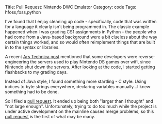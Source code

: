 Title: Pull Request: Nintendo DWC Emulator
Category: code
Tags: hfoss,foss,python

I've found that I enjoy cleaning up code - specifically, code that was written for a language it clearly isn't being programmed in.
The classic example happened when I was grading CS1 assignments in Python - the people who had come from a Java-based background were a bit clueless about the way certain things worked, and so would often reimplement things that are built in to the syntax or libraries.

A recent [Ars Technica post][Ars post] mentioned that some developers were reverse-engineering the servers used to play Nintendo DS games over wifi, since Nintendo shut down the servers.
After looking at [the code], I started getting flashbacks to my grading days.

Instead of Java style, I found something more startling - C style. Using indices to byte strings everywhere, declaring variables manually...I knew something had to be done.

So I filed a [pull request]. It ended up being both "larger than I thought" and "not large enough".
Unfortunately, trying to do too much while the project is under active development on the mainline causes merge problems, so this [pull request] is the first of what may be many.


[Ars post]: http://arstechnica.com/gaming/2014/05/hackers-return-some-online-gameplay-to-wii-ds-following-nintendo-shutdown/
[the code]: http://github.com/polaris-/dwc_network_server_emulator
[pull request]: https://github.com/polaris-/dwc_network_server_emulator/pull/16
